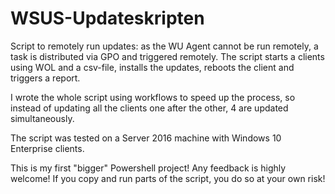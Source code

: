 # WSUS-Updateskripten

Script to remotely run updates: as the WU Agent cannot be run remotely, a task is distributed via GPO and triggered remotely.
The script starts a clients using WOL and a csv-file, installs the updates, reboots the client and triggers a report.

I wrote the whole script using workflows to speed up the process, so instead of updating all the clients one after the other,
4 are updated simultaneously.

The script was tested on a Server 2016 machine with Windows 10 Enterprise clients.

This is my first "bigger" Powershell project! Any feedback is highly welcome! If you copy and run parts of the script,
you do so at your own risk!
